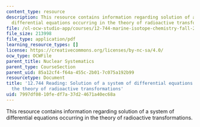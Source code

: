 ```yaml
---
content_type: resource
description: This resource contains information regarding solution of a system of
  differential equations occurring in the theory of radioactive transformations.
file: /ol-ocw-studio-app/courses/12-744-marine-isotope-chemistry-fall-2012/7997df0810fedf7a37d24671a40ec68a_MIT12_744F12_rd1910Btmn.pdf
file_size: 213998
file_type: application/pdf
learning_resource_types: []
license: https://creativecommons.org/licenses/by-nc-sa/4.0/
ocw_type: OCWFile
parent_title: Nuclear Systematics
parent_type: CourseSection
parent_uid: 85a12cf4-f64a-455c-2b01-7c075a192b99
resourcetype: Document
title: '12.744 Reading: Solution of a system of differential equations occurring in
  the theory of radioactive transformations'
uid: 7997df08-10fe-df7a-37d2-4671a40ec68a
---
```

This resource contains information regarding solution of a system of differential equations occurring in the theory of radioactive transformations.